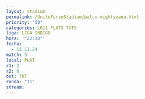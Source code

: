 ```yaml
---
layout: stadium
permalink: /UniteForzeStadium/palco-mightyeana.html
priority: "50"
categories: LO11 PLATS TUTS
liga: LIGA INDIGO
hora: '"22:30"'
fecha:
  - 11.11.24
match: 3
local: PLAT
r1: 2
r2: 0
out: TUT
ronda: "11"
stream:
---
```

